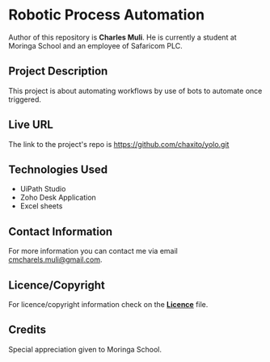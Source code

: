 # Robotic Process Automation
<!-- Introduction of Author -->
Author of this repository is <strong>Charles Muli</strong>. He is currently a student at Moringa School and an employee of Safaricom PLC.

<!--Project Description  -->

## Project Description

This project is about automating workflows by use of bots to automate once triggered. 

## Live URL

The link to the project's repo is https://github.com/chaxito/yolo.git

## Technologies Used

* UiPath Studio
* Zoho Desk Application
* Excel sheets


## Contact Information

For more information you can contact me via email <span>cmcharels.muli@gmail.com</span>.

## Licence/Copyright

For licence/copyright information check on the <a href="LICENCE"><strong>Licence</strong></a> file.

## Credits
Special appreciation given to Moringa School.